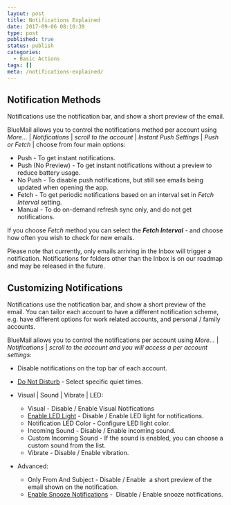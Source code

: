 ```yaml
---
layout: post
title: Notifications Explained
date: 2017-09-06 08:10:39
type: post
published: true
status: publish
categories:
  - Basic Actions
tags: []
meta: /notifications-explained/
---
```

## Notification Methods

Notifications use the notification bar, and show a short preview of the email.

BlueMail allows you to control the notifications method per account using *More...* \| *Notifications* \| *scroll to the account* \| *Instant Push Settings* \| *Push or Fetch* \| choose from four main options:

* Push - To get instant notifications.
* Push (No Preview) - To get instant notifications without a preview to reduce battery usage.
* No Push - To disable push notifications, but still see emails being updated when opening the app.
* Fetch - To get periodic notifications based on an interval set in *Fetch Interval* setting.
* Manual - To do on-demand refresh sync only, and do not get notifications.

If you choose *Fetch* method you can select the ***Fetch Interval*** - and choose how often you wish to check for new emails.

Please note that currently, only emails arriving in the Inbox will trigger a notification. Notifications for folders other than the Inbox is on our roadmap and may be released in the future.

## Customizing Notifications

Notifications use the notification bar, and show a short preview of the email. You can tailor each account to have a different notification scheme, e.g. have different options for work related accounts, and personal / family accounts.

BlueMail allows you to control the notifications per account using *More...* \| *Notifications* \| *scroll to the account and you will access a per account settings*:

* Disable notifications on the top bar of each account.
* [Do Not Disturb](/disable-notifications-for-given-times/) - Select specific quiet times.
* Visual \| Sound \| Vibrate \| LED: 

    * Visual - Disable / Enable Visual Notifications
    * [Enable LED Light](/configure-leds-notification/) - Disable / Enable LED light for notifications.
    * Notification LED Color - Configure LED light color.
    * Incoming Sound - Disable / Enable incoming sound.
    * Custom Incoming Sound - If the sound is enabled, you can choose a custom sound from the list.
    * Vibrate - Disable / Enable vibration.
* Advanced:
    * Only From And Subject - Disable / Enable  a short preview of the email shown on the notification.
    * [Enable Snooze Notifications](/snooze-notifications-or-reminders/) -  Disable / Enable snooze notifications.